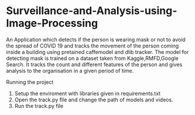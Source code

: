 # Surveillance-and-Analysis-using-Image-Processing
An Application which detects if the person is wearing mask or not to avoid the spread of COVID 19 and tracks the movement of the person coming inside a building using pretained caffemodel and dlib tracker. The model for detecting mask is trained on a dataset taken from Kaggle,RMFD,Google Search. It tracks the count and different features of the person and gives analysis to the organisation in a given period of time.

Running the project
1) Setup the enviroment with libraries given in requirements.txt
2) Open the track.py file and change the path of models and videos.
3) Run the track.py file
